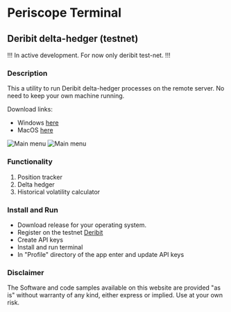 # Periscope Terminal 
## Deribit delta-hedger (testnet)

!!! In active development. For now only deribit test-net. !!!

### Description

This a utility to run Deribit delta-hedger processes on the remote server. 
No need to keep your own machine running.


Download links:
- Windows [here](https://github.com/pavelkrolevets/Periscope/releases/download/v.0.0.5/Periscope.Setup.0.0.5.exe)
- MacOS [here](https://github.com/pavelkrolevets/Periscope/releases/download/v.0.0.5/Periscope-0.0.5.dmg)



![Main menu](https://github.com/pavelkrolevets/optio/blob/master/pics/mainscreen.png)
![Main menu](https://github.com/pavelkrolevets/optio/blob/master/pics/mainfeatures.png)

### Functionality
1. Position tracker
3. Delta hedger
4. Historical volatility calculator

### Install and Run
- Download release for your operating system.
- Register on the testnet [Deribit](https://test.deribit.com/)
- Create API keys
- Install and run terminal
- In "Profile" directory of the app enter and update API keys

### Disclaimer

The Software and code samples available on this website are provided "as is" without warranty of any kind, either express or implied. Use at your own risk.


